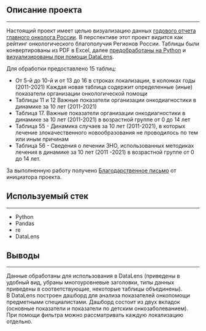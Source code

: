 ## **Описание проекта**  
_______________________________________________________________________________________________________________________________________________________________________

Настоящий проект имеет целью визуализацию данных [годового отчета главного онколога России](https://oncology-association.ru/wp-content/uploads/2022/05/sostoyanie-onkologicheskoj-pomoshhi-naseleniyu-rossii-v-2021-godu.pdf).
В перспективе этот проект видится как рейтинг онкологического благополучия Регионов России.
Таблицы были конвертированы из PDF в Excel, далее [предобработаны на Python](https://github.com/EvgeniyaRozh/My-Projects/blob/main/medicine/health.ipynb) и [визуализированы при помощи DataLens](https://datalens.yandex/twkmkautffa8i). 

Для обработки предоставлено 15 таблиц:

- От 5-й до 10-й и от 13 до 16 в строках локализации, в колонках годы (2011-2021) Каждая новая таблица содержит определенные (иные) показатели организации онкологической помощи  
- Таблицы 11 и 12 Важные показатели организации онкодиагностики в динамике за 10 лет (2011-2021)  
- Таблица 17. Важные показатели организации онкодиагностики в динамике за 10 лет (2011-2021) в возрастной группе от 0 до 14 лет   
- Таблица 55 - Динамика случаев за 10 лет (2011-2021), в которых лечение злокачественного новообразования не проводилось по тем или иным причинам  
- Таблица 56 - Сведения о лечении ЗНО, использованных методиках лечения в динамике за 10 лет (2011 -2021) в возрастной группе от 0 до 14 лет.

За выполненную работу получено [Благодарственное письмо](https://github.com/EvgeniyaRozh/My-Projects/blob/main/medicine/%D0%91%D0%BB%D0%B0%D0%B3%D0%BE%D0%B4%D0%B0%D1%80%D1%81%D1%82%D0%B2%D0%B5%D0%BD%D0%BD%D0%BE%D0%B5_%D0%BF%D0%B8%D1%81%D1%8C%D0%BC%D0%BE_%D0%95%D0%B2%D0%B3%D0%B5%D0%BD%D0%B8%D0%B8_%D0%A0%D0%BE%D0%B6%D0%BA%D0%BE%D0%B2%D0%BE%D0%B9.pdf) от инициатора проекта.

## **Используемый стек**  
_______________________________________________________________________________________________________________________________________________________________________

- Python
- Pandas
- re
- DataLens

## **Выводы**  
_________________________________________________________________________________________________________________________________________________________________________

Данные обработаны для использования в DataLens (приведены в удобный вид, убраны многоуровневые заголовки, типы данных приведены в соответствующие, некоторые таблицы объединены).  
В DataLens построен дашборд для анализа показателей онкопомощи предметными специалистами. Дашборд состоит из двух вкладок (основные показатели и показатели по детским онкозаболеванием). При помощи фильтра можно рассматривать каждую локализацию отдельно.
